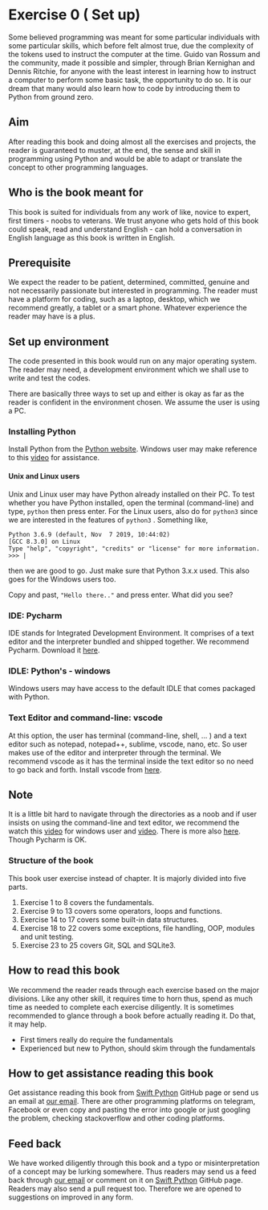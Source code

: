 # Exercise 0 ( Set up)
Some believed programming was meant for some particular individuals with some particular skills, which before felt almost true, due the complexity of the tokens used to instruct the computer at the time. Guido van Rossum and the community, made it possible and simpler, through Brian Kernighan and Dennis Ritchie, for anyone with the least interest in learning how to instruct a computer to perform some basic task, the opportunity to do so. It is our dream that many would also learn how to code by introducing them to Python from ground zero.

## Aim

After reading this book and doing almost all the exercises and projects, the reader is guaranteed to muster, at the end, the sense and skill in programming using Python and would be able to adapt or translate the concept to other programming languages.

## Who is the book meant for

This book is suited for individuals from any work of like, novice to expert, first timers - noobs to veterans. We trust anyone who gets hold of this book could speak, read and understand English - can hold a conversation in English language as this book is written in English.

## Prerequisite

We expect the reader to be patient, determined, committed, genuine and not necessarily passionate but interested in programming. The reader must have a platform for coding, such as a laptop, desktop, which we recommend greatly, a tablet or a smart phone. Whatever experience the reader may have is a plus.

## Set up environment

The code presented in this book would run on any major operating system. The reader may need, a development environment which we shall use to write and test the codes.

There are basically three ways to set up and either is okay as far as the reader is confident in the environment chosen. We assume the user is using a PC.

### Installing Python

Install Python from the [Python website][Python-site]. Windows user may make reference to this [video][Python-on-windows] for assistance.

#### Unix and Linux users

Unix and Linux user may have Python already installed on their PC. To test whether you have Python installed, open the terminal (command-line) and type, `python` then press enter. For the Linux users, also do for `python3` since we are interested in the features of `python3` . Something like, 

``` 
Python 3.6.9 (default, Nov  7 2019, 10:44:02) 
[GCC 8.3.0] on Linux
Type "help", "copyright", "credits" or "license" for more information.
>>> |
```

then we are good to go. Just make sure that Python 3.x.x used. This also goes for the Windows users too.

Copy and past, `"Hello there.."` and press enter. What did you see?

### IDE: Pycharm

IDE stands for Integrated Development Environment. It comprises of a text editor and the interpreter bundled and shipped together. We recommend Pycharm. Download it [here][Pycharm-site].

### IDLE: Python's - windows

Windows users may have access to the default IDLE that comes packaged with Python.

### Text Editor and command-line: vscode

At this option, the user has terminal (command-line, shell, ... ) and a text editor such as notepad, notepad++, sublime, vscode, nano, etc. So user makes use of the editor and interpreter through the terminal. We recommend vscode as it has the terminal inside the text editor so no need to go back and forth. Install vscode from [here][vscode-site].

## Note

It is a little bit hard to navigate through the directories as a noob and if user insists on using the command-line and text editor, we recommend the watch this [video][windwos-cmd-site] for windows user and [video][unix-linux-cmd-site]. There is more also [here][advanced-cmd]. Though Pycharm is OK.

### Structure of the book

This book user exercise instead of chapter. It is majorly divided into five parts.

1. Exercise 1 to 8 covers the fundamentals.
1. Exercise 9 to 13 covers some operators, loops and functions.
1. Exercise 14 to 17 covers some built-in data structures.
1. Exercise 18 to 22 covers some exceptions, file handling, OOP, modules and unit testing.
1. Exercise 23 to 25 covers Git, SQL and SQLite3.

## How to read this book

We recommend the reader reads through each exercise based on the major divisions. Like any other skill, it requires time to horn thus, spend as much time as needed to complete each exercise diligently. It is sometimes recommended to glance through a book before actually reading it. Do that, it may help.

* First timers really do require the fundamentals
* Experienced but new to Python, should skim through the fundamentals

## How to get assistance reading this book

Get assistance reading this book from [Swift Python][swift-Python-site] GitHub page or send us an email at [our email][our-email]. There are other programming platforms on telegram, Facebook or even copy and pasting the error into google or just googling the problem, checking stackoverflow and other coding platforms.

## Feed back

We have worked diligently through this book and a typo or misinterpretation of a concept may be lurking somewhere. Thus readers may send us a feed back through [our email][our-email] or comment on it on [Swift Python][swift-Python-site] GitHub page. Readers may also send a pull request too. Therefore we are opened to suggestions on improved in any form.

#
[Python-site]:https://www.Python.org/downloads/
[Python-on-windows]:https://www.youtube.com/results?search_query=how+to+install+Python+on+windows
[vscode-site]:https://code.visualstudio.com/
[Pycharm-site]:https://www.jetbrains.com/Pycharm/download/
[windwos-cmd-site]:https://www.youtube.com/watch?v=MBBWVgE0ewk&list=PL6gx4Cwl9DGDV6SnbINlVUd0o2xT4JbMu
[unix-linux-cmd-site]:https://www.youtube.com/watch?v=IVquJh3DXUA
[advanced-cmd]:https://www.youtube.com/playlist?list=PL6gx4Cwl9DGCkg2uj3PxUWhMDuTw3VKjM
[swift-Python-site]:https://github.com/otumian-empire/switf-Python
[our-email]:popecan1000@gmail.com

